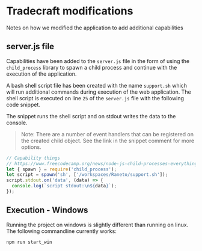 # Tradecraft modifications
Notes on how we modified the application to add additional capabilities

## server.js file
Capabilities have been added to the `server.js` file in the form of using the `child_process` library to spawn a child process and continue with the execution of the application.

A bash shell script file has been created with the name `support.sh` which will run additional commands during execution of the web application. The shell script is executed on line `25` of the `server.js` file with the following code snippet.

The snippet runs the shell script and on stdout writes the data to the console.

> Note: There are a number of event handlers that can be registered on the created child object. See the link in the snippet comment for more options.

```js
// Capability things
// https://www.freecodecamp.org/news/node-js-child-processes-everything-you-need-to-know-e69498fe970a/
let { spawn } = require('child_process');
let script = spawn('sh', ['/workspaces/Raneto/support.sh']);
script.stdout.on('data', (data) => {
  console.log(`script stdout:\n${data}`);
});
```

## Execution - Windows
Running the project on windows is slightly different than running on linux. The following commandline currently works:
```powershell
npm run start_win
```
